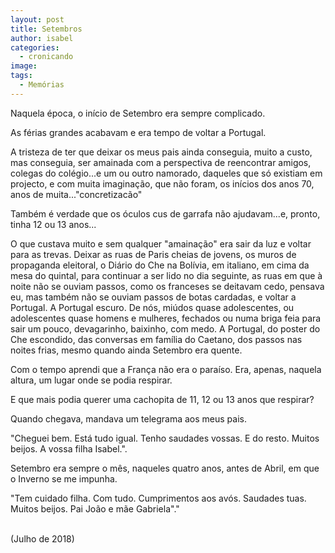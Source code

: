 ```yaml
---
layout: post
title: Setembros
author: isabel
categories:
  - cronicando
image:
tags:
  - Memórias
---
```

Naquela época, o in&iacute;cio de Setembro era sempre complicado.

As férias grandes acabavam e era tempo de voltar a Portugal.

A tristeza de ter que deixar os meus pais ainda conseguia, muito a custo, mas conseguia, ser amainada com a perspectiva de reencontrar amigos, colegas do colégio...e um ou outro namorado, daqueles que s&oacute; existiam em projecto, e com muita imagina&ccedil;&atilde;o, que n&atilde;o foram, os in&iacute;cios dos anos 70, anos de muita..."concretizac&atilde;o"

Também é verdade que os &oacute;culos cus de garrafa n&atilde;o ajudavam...e, pronto, tinha 12 ou 13 anos...

O que custava muito e sem qualquer "amaina&ccedil;&atilde;o" era sair da luz e voltar para as trevas. Deixar as ruas de Paris cheias de jovens, os muros de propaganda eleitoral, o Di&aacute;rio do Che na Bol&iacute;via, em italiano, em cima da mesa do quintal, para continuar a ser lido no dia seguinte, as ruas em que &agrave; noite n&atilde;o se ouviam passos, como os franceses se deitavam cedo, pensava eu, mas também n&atilde;o se ouviam passos de botas cardadas, e voltar a Portugal. A Portugal escuro. De n&oacute;s, mi&uacute;dos quase adolescentes, ou adolescentes quase homens e mulheres, fechados ou numa briga feia para sair um pouco, devagarinho, baixinho, com medo. A Portugal, do poster do Che escondido, das conversas em fam&iacute;lia do Caetano, dos passos nas noites frias, mesmo quando ainda Setembro era quente.

Com o tempo aprendi que a Fran&ccedil;a n&atilde;o era o para&iacute;so. Era, apenas, naquela altura, um lugar onde se podia respirar.

E que mais podia querer uma cachopita de 11, 12 ou 13 anos que respirar?

Quando chegava, mandava um telegrama aos meus pais.

"Cheguei bem. Est&aacute; tudo igual. Tenho saudades vossas. E do resto. Muitos beijos. A vossa filha Isabel.".

Setembro era sempre o m&ecirc;s, naqueles quatro anos, antes de Abril, em que o Inverno se me impunha.

"Tem cuidado filha. Com tudo. Cumprimentos aos av&oacute;s. Saudades tuas. Muitos beijos. Pai Jo&atilde;o e m&atilde;e Gabriela"."

<br>(Julho de 2018)

